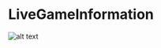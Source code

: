# LiveGameInformation

![alt text](https://github.com/temuulenk/LiveGameInformation/blob/master/src/Capture.png)
